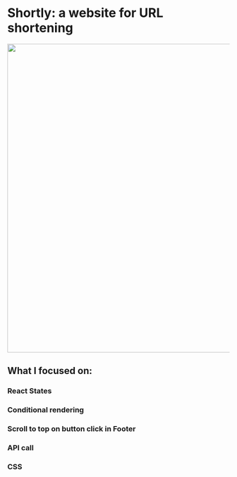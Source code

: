 # **Shortly:** a website for URL shortening

<p align="center">
<img src="https://user-images.githubusercontent.com/102076693/215324020-b7732381-050e-4498-940d-dec6bbd84fd2.jpg" width="700px">
</p>

## What I focused on:

### React States

### Conditional rendering

### Scroll to top on button click in Footer

### API call

### CSS
